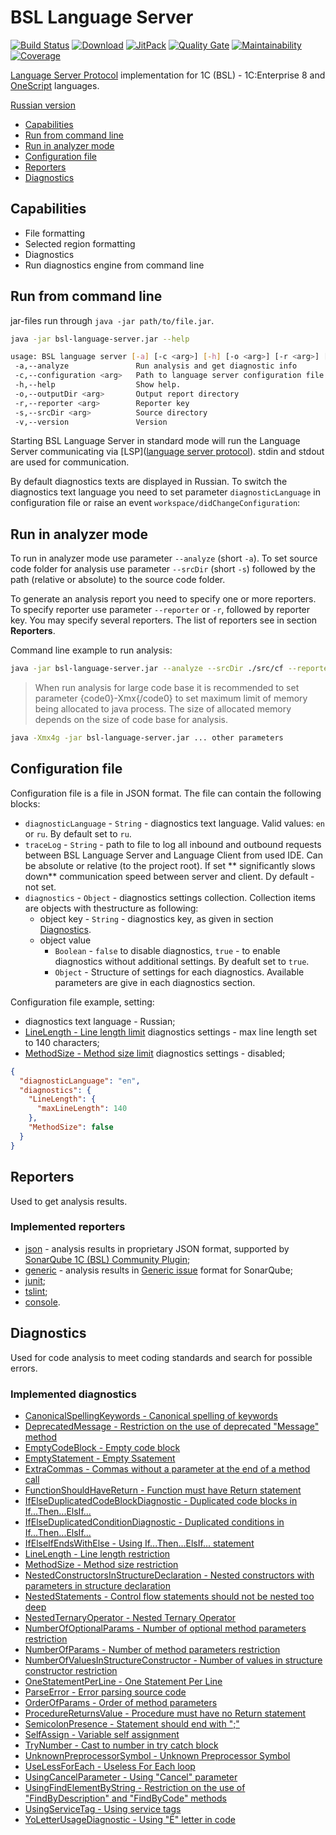 # BSL Language Server

[![Build Status](https://travis-ci.org/1c-syntax/bsl-language-server.svg?branch=master)](https://travis-ci.org/1c-syntax/bsl-language-server)
[![Download](https://img.shields.io/github/release/1c-syntax/bsl-language-server.svg?label=download&style=flat-square)](https://github.com/1c-syntax/bsl-language-server/releases/latest)
[![JitPack](https://jitpack.io/v/1c-syntax/bsl-language-server.svg)](https://jitpack.io/#1c-syntax/bsl-language-server)
[![Quality Gate](https://sonarcloud.io/api/project_badges/measure?project=1c-syntax_bsl-language-server&metric=alert_status)](https://sonarcloud.io/dashboard?id=1c-syntax_bsl-language-server)
[![Maintainability](https://sonarcloud.io/api/project_badges/measure?project=1c-syntax_bsl-language-server&metric=sqale_rating)](https://sonarcloud.io/dashboard?id=1c-syntax_bsl-language-server)
[![Coverage](https://sonarcloud.io/api/project_badges/measure?project=1c-syntax_bsl-language-server&metric=coverage)](https://sonarcloud.io/dashboard?id=1c-syntax_bsl-language-server)

[Language Server Protocol](https://microsoft.github.io/language-server-protocol/) implementation for 1C (BSL) - 1C:Enterprise 8 and [OneScript](http://oscript.io) languages.

[Russian version](../index.md)

- <a href="#capabilities">Capabilities</a>
- <a href="#cli">Run from command line</a>
- <a href="#analyze">Run in analyzer mode</a>
- <a href="#configuration">Configuration file</a>
- <a href="#reporters">Reporters</a>
- <a href="#diagnostics">Diagnostics</a>

<a id="capabilities"></a>

## Capabilities

- File formatting
- Selected region formatting
- Diagnostics
- Run diagnostics engine from command line

<a id="cli"></a>

## Run from command line

jar-files run through `java -jar path/to/file.jar`.

```sh
java -jar bsl-language-server.jar --help

usage: BSL language server [-a] [-c <arg>] [-h] [-o <arg>] [-r <arg>] [-s <arg>]
 -a,--analyze               Run analysis and get diagnostic info
 -c,--configuration <arg>   Path to language server configuration file
 -h,--help                  Show help.
 -o,--outputDir <arg>       Output report directory
 -r,--reporter <arg>        Reporter key
 -s,--srcDir <arg>          Source directory
 -v,--version               Version
```

Starting BSL Language Server in standard mode will run the Language Server communicating via [LSP]([language server protocol](https://microsoft.github.io/language-server-protocol/)). stdin and stdout are used for communication.

By default diagnostics texts are displayed in Russian. To switch the diagnostics text language you need to set parameter `diagnosticLanguage` in configuration file or raise an event `workspace/didChangeConfiguration`:

<a id="analyze"></a>

## Run in analyzer mode

To run in analyzer mode use parameter `--analyze` (short `-a`). To set source code folder for analysis use parameter
`--srcDir` (short `-s`) followed by the path (relative or absolute) to the source code folder.

To generate an analysis report you need to specify one or more reporters. To specify reporter use parameter `--reporter` or `-r`, followed by reporter key. You may specify several reporters. The list of reporters see in section  **Reporters**.

Command line example to run analysis:

```sh
java -jar bsl-language-server.jar --analyze --srcDir ./src/cf --reporter json
```

> When run analysis for large code base it is recommended to set parameter {code0}-Xmx{/code0} to set maximum limit of  memory being allocated to java process. The size of allocated memory depends on the size of code base for analysis.

```sh
java -Xmx4g -jar bsl-language-server.jar ... other parameters
```

<a id="configuration"></a>

## Configuration file

Configuration file is a file in JSON format.
The file can contain the following blocks:

- `diagnosticLanguage` - `String` - diagnostics text language. Valid values: `en` or `ru`. By default set to `ru`.
- `traceLog` - `String` - path to file to log all inbound and outbound requests between BSL Language Server and Language Client from used IDE. Can be absolute or relative (to the project root). If set ** significantly slows down** communication speed between server and client. Dy default - not set.
- `diagnostics` - `Object` - diagnostics settings collection. Collection items are objects with thestructure as following:
    - object key - `String` - diagnostics key, as given in section <a href="#diagnostics">Diagnostics</a>.
    - object value
        - `Boolean` - `false` to disable diagnostics, `true` - to enable diagnostics without additional settings. By deafult set to `true`.
        - `Object` - Structure of settings for each diagnostics. Available parameters are give in each diagnostics section.

Configuration file example, setting:

- diagnostics text language - Russian;
- [LineLength - Line length limit](diagnostics/LineLength.md) diagnostics settings - max line length set to 140 characters;
- [MethodSize - Method size limit](diagnostics/MethodSize.md) diagnostics settings - disabled;

```json
{
  "diagnosticLanguage": "en",
  "diagnostics": {
    "LineLength": {
      "maxLineLength": 140
    },
    "MethodSize": false
  }
}
```

<a id="reporters"></a>

## Reporters

Used to get analysis results.

### Implemented reporters

- [json](reporters/json.md) - analysis results in proprietary JSON format, supported by [SonarQube 1C (BSL) Community Plugin](https://github.com/1c-syntax/sonar-bsl-plugin-community);
- [generic](reporters/generic.md) - analysis results in [Generic issue](https://docs.sonarqube.org/latest/analysis/generic-issue/) format for SonarQube;
- [junit](reporters/junit.md);
- [tslint](reporters/tslint.md);
- [console](reporters/console.md).

<a id="diagnostics"></a>

## Diagnostics

Used for code analysis to meet coding standards and search for possible errors.

### Implemented diagnostics

- [CanonicalSpellingKeywords - Canonical spelling of keywords ](diagnostics/CanonicalSpellingKeywords.md)
- [DeprecatedMessage - Restriction on the use of deprecated "Message" method](diagnostics/DeprecatedMessage.md)
- [EmptyCodeBlock - Empty code block](diagnostics/EmptyCodeBlock.md)
- [EmptyStatement - Empty Ssatement](diagnostics/EmptyStatement.md)
- [ExtraCommas - Commas without a parameter at the end of a method call](diagnostics/ExtraCommas.md)
- [FunctionShouldHaveReturn - Function must have Return statement](diagnostics/FunctionShouldHaveReturn.md)
- [IfElseDuplicatedCodeBlockDiagnostic - Duplicated code blocks in If...Then...ElsIf...](diagnostics/IfElseDuplicatedCodeBlock.md)
- [IfElseDuplicatedConditionDiagnostic - Duplicated conditions in If...Then...ElsIf...](diagnostics/IfElseDuplicatedCondition.md)
- [IfElseIfEndsWithElse - Using If...Then...ElsIf... statement](diagnostics/IfElseIfEndsWithElse.md)
- [LineLength - Line length restriction](diagnostics/LineLength.md)
- [MethodSize - Method size restriction](diagnostics/MethodSize.md)
- [NestedConstructorsInStructureDeclaration - Nested constructors with parameters in structure declaration](diagnostics/NestedConstructorsInStructureDeclaration.md)
- [NestedStatements - Control flow statements should not be nested too deep](diagnostics/NestedStatements.md)
- [NestedTernaryOperator - Nested Ternary Operator](diagnostics/NestedTernaryOperator.md)
- [NumberOfOptionalParams - Number of optional method parameters restriction](diagnostics/NumberOfOptionalParams.md)
- [NumberOfParams - Number of method parameters restriction](diagnostics/NumberOfParams.md)
- [NumberOfValuesInStructureConstructor - Number of values in structure constructor restriction](diagnostics/NumberOfValuesInStructureConstructor.md)
- [OneStatementPerLine - One Statement Per Line](diagnostics/OneStatementPerLine.md)
- [ParseError - Error parsing source code](diagnostics/ParseError.md)
- [OrderOfParams - Order of method parameters](diagnostics/OrderOfParams.md)
- [ProcedureReturnsValue - Procedure must have no Return statement](diagnostics/ProcedureReturnsValue.md)
- [SemicolonPresence - Statement should end with ";"](diagnostics/SemicolonPresence.md)
- [SelfAssign - Variable self assignment](diagnostics/SelfAssign.md)
- [TryNumber - Cast to number in try catch block](diagnostics/TryNumber.md)
- [UnknownPreprocessorSymbol - Unknown Preprocessor Symbol](diagnostics/UnknownPreprocessorSymbol.md)
- [UseLessForEach - Useless For Each loop](diagnostics/UseLessForEach.md)
- [UsingCancelParameter - Using "Cancel" parameter](diagnostics/UsingCancelParameter.md)
- [UsingFindElementByString - Restriction on the use of "FindByDescription" and "FindByCode" methods](diagnostics/UsingFindElementByString.md)
- [UsingServiceTag - Using service tags](diagnostics/UsingServiceTag.md)
- [YoLetterUsageDiagnostic - Using "Ё" letter in code](diagnostics/YoLetterUsage.md)
